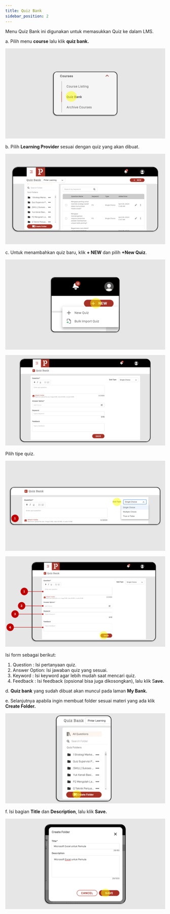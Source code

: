 ```yaml
---
title: Quiz Bank
sidebar_position: 2
---
```

Menu Quiz Bank ini digunakan untuk memasukkan Quiz ke dalam LMS.

a. Pilih menu **course** lalu klik **quiz bank.**

![](/img/quiz-1.png)

b. Pilih **Learning Provider** sesuai dengan quiz yang akan dibuat.

![](/img/quiz-2.png)

c. Untuk menambahkan quiz baru, klik **+ NEW** dan pilih **+New Quiz**.

![](/img/quiz-3.png)

![](/img/quiz-4.png)

Pilih tipe quiz.

![](/img/quiz-5.png)

![](/img/quiz-6.png)

Isi form sebagai berikut:

1. Question		: Isi pertanyaan quiz.
2. Answer Option: Isi jawaban quiz yang sesuai.
3. Keyword		: Isi keyword agar lebih mudah saat mencari quiz.
4. Feedback		: Isi feedback (opsional bisa juga dikosongkan), lalu klik S**ave.**

d. **Quiz bank** yang sudah dibuat akan muncul pada laman **My Bank.**

e. Selanjutnya apabila ingin membuat folder sesuai materi yang ada klik **Create Folder.**

![](/img/quiz-7.png)

f. Isi bagian **Title** dan **Description**, lalu klik **Save.**

![](/img/quiz-8.png)
